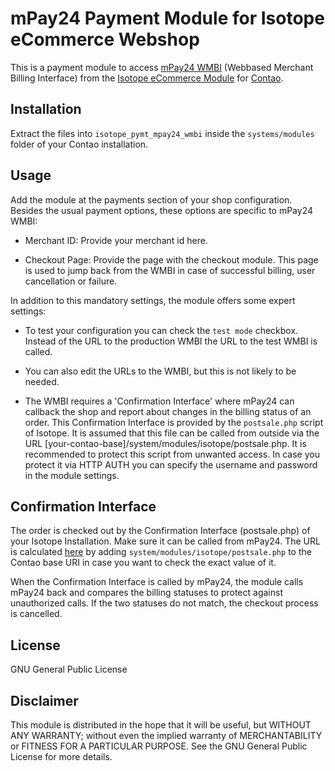 mPay24 Payment Module for Isotope eCommerce Webshop
===================================================

This is a payment module to access [mPay24 WMBI](http://www.mpay24.com) (Webbased Merchant Billing Interface) from the [Isotope eCommerce Module](http://www.isotopeecommerce.com) for [Contao](http://www.contao.org/). 

Installation
------------

Extract the files into `isotope_pymt_mpay24_wmbi` inside the `systems/modules` folder of your Contao installation.

Usage
-----

Add the module at the payments section of your shop configuration. Besides the usual payment options, these options are specific to mPay24 WMBI:

* Merchant ID: Provide your merchant id here. 

* Checkout Page: Provide the page with the checkout module. This page is used to jump back from the WMBI in case of successful billing, user cancellation or failure. 

In addition to this mandatory settings, the module offers some expert settings:

* To test your configuration you can check the `test mode` checkbox. Instead of the URL to the production WMBI the URL to the test WMBI is called. 

* You can also edit the URLs to the WMBI, but this is not likely to be needed.

* The WMBI requires a 'Confirmation Interface' where mPay24 can callback the shop and report about changes in the billing status of an order. This Confirmation Interface is provided by the `postsale.php` script of Isotope. It is assumed that this file can be called from outside via the URL [your-contao-base]/system/modules/isotope/postsale.php. It is recommended to protect this script from unwanted access. In case you protect it via HTTP AUTH you can specify the username and password in the module settings. 

Confirmation Interface
----------------------

The order is checked out by the Confirmation Interface (postsale.php) of your Isotope Installation. Make sure it can be called from mPay24. The URL is calculated [here](https://github.com/wplaschg/iso-payment-mpay24-wmbi/blob/master/PaymentMPay24WMBI.php#L134) by adding `system/modules/isotope/postsale.php` to the Contao base URI in case you want to check the exact value of it.

When the Confirmation Interface is called by mPay24, the module calls mPay24 back and compares the billing statuses to protect against unauthorized calls. If the two statuses do not match, the checkout process is cancelled. 

License
-------

GNU General Public License

Disclaimer
----------

This module is distributed in the hope that it will be useful, but WITHOUT ANY WARRANTY; without even the implied warranty of MERCHANTABILITY or FITNESS FOR A PARTICULAR PURPOSE.  See the GNU General Public License for more details.
